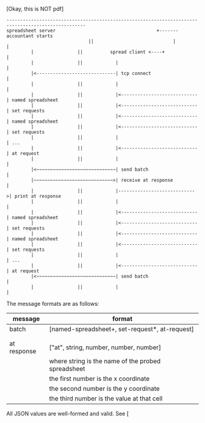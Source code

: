 [Okay, this is NOT pdf]


```
---------------------------------------------------------------------------------------------------
spreadsheet server                                     +------- accountant starts
			                  ||                             |            |
	     |                ||          spread client <----+            |
	     |                ||            |                             |
	     |<-----------------------------| tcp connect                 |
	     |                ||            |                             |
	     |                ||            |<----------------------------| named spreadsheet
	     |                ||            |<----------------------------| set requests
	     |                ||            |<----------------------------| named spreadsheet
	     |                ||            |<----------------------------| set requests
	     |                ||            |                             | ...
	     |                ||            |<----------------------------| at request
	     |                ||            |                             |
	     |<~~~~~~~~~~~~~~~~~~~~~~~~~~~~~| send batch 		              |
	     |~~~~~~~~~~~~~~~~~~~~~~~~~~~~~>| receive at response	        |
	     |                ||            |---------------------------->| print at response
	     |                ||            |                             |
	     |                ||            |<----------------------------| named spreadsheet
	     |                ||            |<----------------------------| set requests
	     |                ||            |<----------------------------| named spreadsheet
	     |                ||            |<----------------------------| set requests
	     |                ||            |                             | ...
	     |                ||            |<----------------------------| at request
	     |<~~~~~~~~~~~~~~~~~~~~~~~~~~~~~| send batch 		              |
	     |                ||            |                             |

```

The message formats are as follows:

|  message		            |  format						                                   |
| ----------------------- | ---------------------------------------------------- |
| batch                   | [named-spreadsheet+, set-request*, at-request]       |
| 	       	           	  |  			 	       			                                 |
| 	       	           	  |  			 	       			                                 |
| at response             | ["at", string, number, number, number]		           |
| 	       	    	        |  where string is the name of the probed spreadsheet  |
| 	       	           	  |        the first number is the x coordinate		       |
| 	       	    	        |        the second number is the y coordinate	       |
| 	       	    	        |        the third number is the value at that cell 	 |

All JSON values are well-formed and valid. See [
